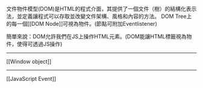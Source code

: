 文件物件模型(DOM)是HTML的程式介面，其提供了一個文件（樹）的結構化表示法，並定義讓程式可以存取並改變文件架構、風格和內容的方法。
DOM Tree上的每一個[[DOM Node]]可視為物件。(節點可附加Eventlistener)


簡單來說：DOM允許我們在JS上操作HTML元素。(DOM能讓HTML標籤視為物件，使得可透過JS操作)


----
[[Window object]]

---
[[JavaScript Event]]